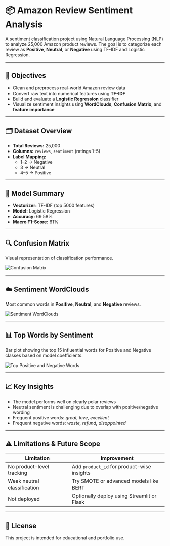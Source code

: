 # 📦 Amazon Review Sentiment Analysis

A sentiment classification project using Natural Language Processing (NLP) to analyze 25,000 Amazon product reviews. The goal is to categorize each review as **Positive**, **Neutral**, or **Negative** using TF-IDF and Logistic Regression.

---

## 📌 Objectives

- Clean and preprocess real-world Amazon review data
- Convert raw text into numerical features using **TF-IDF**
- Build and evaluate a **Logistic Regression** classifier
- Visualize sentiment insights using **WordClouds**, **Confusion Matrix**, and **feature importance**

---

## 🗂️ Dataset Overview

- **Total Reviews:** 25,000  
- **Columns:** `reviews`, `sentiment` (ratings 1–5)  
- **Label Mapping:**  
  - 1–2 → Negative  
  - 3 → Neutral  
  - 4–5 → Positive

---

## 🧠 Model Summary

- **Vectorizer:** TF-IDF (top 5000 features)
- **Model:** Logistic Regression
- **Accuracy:** 69.58%
- **Macro F1-Score:** 61%

---

## 🔍 Confusion Matrix

Visual representation of classification performance.

![Confusion Matrix](images/confusion_matrix.png)

---

## ☁️ Sentiment WordClouds

Most common words in **Positive**, **Neutral**, and **Negative** reviews.

![Sentiment WordClouds](images/sentiment_wordclouds.png)

---

## 📊 Top Words by Sentiment

Bar plot showing the top 15 influential words for Positive and Negative classes based on model coefficients.

![Top Positive and Negative Words](images/top_positive_negative_words.png)

---

## 📈 Key Insights

- The model performs well on clearly polar reviews
- Neutral sentiment is challenging due to overlap with positive/negative wording
- Frequent positive words: *great, love, excellent*  
- Frequent negative words: *waste, refund, disappointed*

---

## ⚠️ Limitations & Future Scope

| Limitation                    | Improvement                             |
|-------------------------------|------------------------------------------|
| No product-level tracking     | Add `product_id` for product-wise insights |
| Weak neutral classification   | Try SMOTE or advanced models like BERT  |
| Not deployed                  | Optionally deploy using Streamlit or Flask |

---

## 📌 License

This project is intended for educational and portfolio use.
